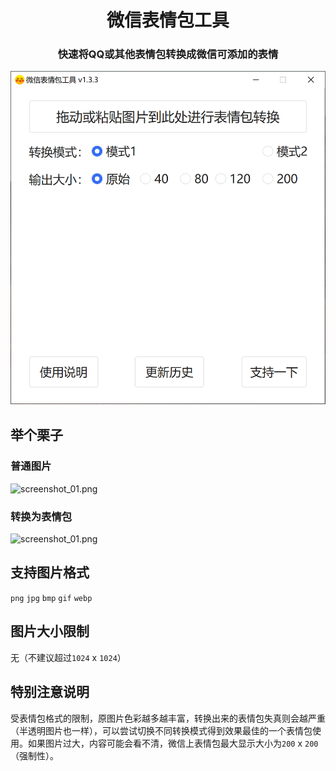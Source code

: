 <h1 align="center">微信表情包工具</h1>
<h3 align="center">
	<p>快速将QQ或其他表情包转换成微信可添加的表情</p>
	<img src="screenshot_00.png">
</h3>

## 举个栗子

### 普通图片

![screenshot_01.png](screenshot_01.png)

### 转换为表情包

![screenshot_01.png](screenshot_02.png)

## 支持图片格式

`png` `jpg` `bmp` `gif` `webp`

## 图片大小限制
无（不建议超过`1024` x `1024`）

## 特别注意说明
受表情包格式的限制，原图片色彩越多越丰富，转换出来的表情包失真则会越严重（半透明图片也一样），可以尝试切换不同转换模式得到效果最佳的一个表情包使用。如果图片过大，内容可能会看不清，微信上表情包最大显示大小为`200` x `200`（强制性）。
